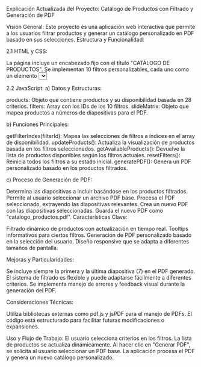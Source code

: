Explicación Actualizada del Proyecto: Catálogo de Productos con Filtrado y Generación de PDF

Visión General:
Este proyecto es una aplicación web interactiva que permite a los usuarios filtrar productos y generar un catálogo personalizado en PDF basado en sus selecciones.
Estructura y Funcionalidad:

2.1 HTML y CSS:

La página incluye un encabezado fijo con el título "CATÁLOGO DE PRODUCTOS".
Se implementan 10 filtros personalizables, cada uno como un elemento <select>.
Dos filtros (FILTRO 4 y FILTRO 7) incluyen tooltips informativos.
Se utilizan estilos CSS para crear un diseño responsive y atractivo.

2.2 JavaScript:
a) Datos y Estructuras:

products: Objeto que contiene productos y su disponibilidad basada en 28 criterios.
filters: Array con los IDs de los 10 filtros.
slideMatrix: Objeto que mapea productos a números de diapositivas para el PDF.

b) Funciones Principales:

getFilterIndex(filterId): Mapea las selecciones de filtros a índices en el array de disponibilidad.
updateProducts(): Actualiza la visualización de productos basada en los filtros seleccionados.
getAvailableProducts(): Devuelve la lista de productos disponibles según los filtros actuales.
resetFilters(): Reinicia todos los filtros a su estado inicial.
generatePDF(): Genera un PDF personalizado basado en los productos filtrados.

c) Proceso de Generación de PDF:

Determina las diapositivas a incluir basándose en los productos filtrados.
Permite al usuario seleccionar un archivo PDF base.
Procesa el PDF seleccionado, extrayendo las diapositivas relevantes.
Crea un nuevo PDF con las diapositivas seleccionadas.
Guarda el nuevo PDF como "catalogo_productos.pdf".
Características Clave:


Filtrado dinámico de productos con actualización en tiempo real.
Tooltips informativos para ciertos filtros.
Generación de PDF personalizado basado en la selección del usuario.
Diseño responsive que se adapta a diferentes tamaños de pantalla.


Mejoras y Particularidades:


Se incluye siempre la primera y la última diapositiva (7) en el PDF generado.
El sistema de filtrado es flexible y puede adaptarse fácilmente a diferentes criterios.
Se implementa manejo de errores y feedback visual durante la generación del PDF.


Consideraciones Técnicas:


Utiliza bibliotecas externas como pdf.js y jsPDF para el manejo de PDFs.
El código está estructurado para facilitar futuras modificaciones o expansiones.


Uso y Flujo de Trabajo:
El usuario selecciona criterios en los filtros.
La lista de productos se actualiza dinámicamente.
Al hacer clic en "Generar PDF", se solicita al usuario seleccionar un PDF base.
La aplicación procesa el PDF y genera un nuevo catálogo personalizado.

